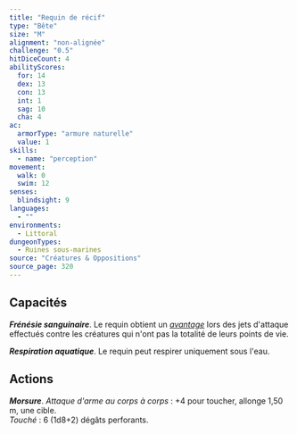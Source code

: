 ```yaml
---
title: "Requin de récif"
type: "Bête"
size: "M"
alignment: "non-alignée"
challenge: "0.5"
hitDiceCount: 4
abilityScores:
  for: 14
  dex: 13
  con: 13
  int: 1
  sag: 10
  cha: 4
ac: 
  armorType: "armure naturelle"
  value: 1
skills: 
  - name: "perception"
movement: 
  walk: 0
  swim: 12
senses: 
  blindsight: 9
languages: 
  - ""
environments:
  - Littoral
dungeonTypes:
  - Ruines sous-marines
source: "Créatures & Oppositions"
source_page: 320
---
```

## Capacités
_**Frénésie sanguinaire**_. Le requin obtient un [_avantage_](/utiliser-les-caracteristiques/#avantage-et-desavantage) lors des jets d'attaque effectués contre les créatures qui n'ont pas la totalité de leurs points de vie.

_**Respiration aquatique**_. Le requin peut respirer uniquement sous l'eau.

## Actions
_**Morsure**_. _Attaque d'arme au corps à corps_ : +4 pour toucher, allonge 1,50 m, une cible.  
_Touché_ : 6 (1d8+2) dégâts perforants.
